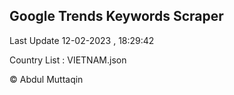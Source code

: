 

## Google Trends Keywords Scraper 
 
Last Update 12-02-2023 , 18:29:42

Country List :
VIETNAM.json



© Abdul Muttaqin 

